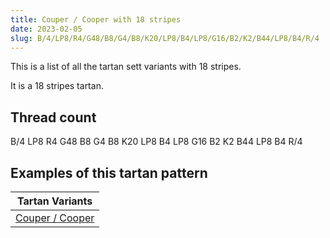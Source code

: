 ```yaml
---
title: Couper / Cooper with 18 stripes
date: 2023-02-05
slug: B/4/LP8/R4/G48/B8/G4/B8/K20/LP8/B4/LP8/G16/B2/K2/B44/LP8/B4/R/4
---
```

This is a list of all the tartan sett variants with 18 stripes.

It is a 18 stripes tartan.


## Thread count
B/4 LP8 R4 G48 B8 G4 B8 K20 LP8 B4 LP8 G16 B2 K2 B44 LP8 B4 R/4

## Examples of this tartan pattern

| Tartan Variants |
|---------------|
| [Couper / Cooper](/variants/b/4/lp8/r4/g48/b8/g4/b8/k20/lp8/b4/lp8/g16/b2/k2/b44/lp8/b4/r/4-b304080-g008000-k000000-lpc0a0e0-rc00000)||
